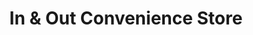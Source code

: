 ---
title: "In & Out Convenience Store"
url: /malden/in-and-out-convenience-store/
shop: convenience
---